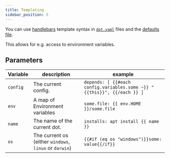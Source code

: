 ```yaml
---
title: Templating
sidebar_position: 5
---
```


You can use [handlebars](https://handlebarsjs.com/guide/) template syntax in [`dot.yaml`](dot.yaml.mdx) files and the [defaults file](defaults.md).

This allows for e.g. access to environment variables.

## Parameters

| Variable | description                                            | example                                                                 |
| -------- | ------------------------------------------------------ | ----------------------------------------------------------------------- |
| `config` | The current config.                                    | `depends: [ {{#each config.variables.some ~}} "{{this}}", {{/each }} ]` |
| `env`    | A map of Environment variables                         | `some.file: {{ env.HOME }}/some.file`                                   |
| `name`   | The name of the current dot.                           | `installs: apt install {{ name }}`                                      |
| `os`     | The current os (either `windows`, `linux` or `darwin`) | `{{#if (eq os "windows")}}some: value{{/if}}`                           |
